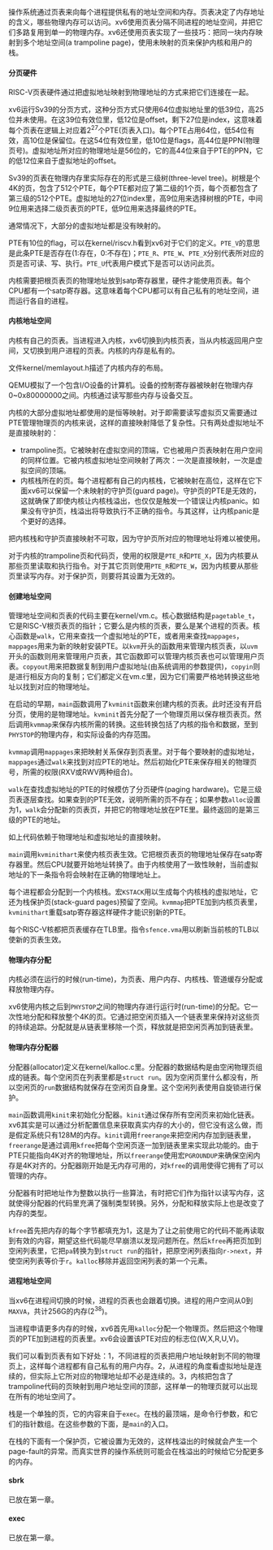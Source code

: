 操作系统通过页表来向每个进程提供私有的地址空间和内存。页表决定了内存地址的含义，哪些物理内存可以访问。xv6使用页表分隔不同进程的地址空间，并把它们多路复用到单一的物理内存。xv6还使用页表实现了一些技巧：把同一块内存映射到多个地址空间(a trampoline page)，使用未映射的页来保护内核和用户的栈。

#### 分页硬件

RISC-V页表硬件通过把虚拟地址映射到物理地址的方式来把它们连接在一起。

xv6运行Sv39的分页方式，这种分页方式只使用64位虚拟地址里的低39位，高25位并未使用。在这39位有效位里，低12位是offset，剩下27位是index，这意味着每个页表在逻辑上对应着2<sup>27</sup>个PTE(页表入口)。每个PTE占用64位，低54位有效，高10位是保留位。在这54位有效位里，低10位是flags，高44位是PPN(物理页号)。虚拟地址所对应的物理地址是56位的，它的高44位来自于PTE的PPN，它的低12位来自于虚拟地址的offset。

Sv39的页表在物理内存里实际存在的形式是三级树(three-level tree)。树根是个4K的页，包含了512个PTE，每个PTE都对应了第二级的1个页，每个页都包含了第三级的512个PTE。虚拟地址的27位index里，高9位用来选择树根的PTE，中间9位用来选择二级页表页的PTE，低9位用来选择最终的PTE。

通常情况下，大部分的虚拟地址都是没有映射的。

PTE有10位的flag，可以在kernel/riscv.h看到xv6对于它们的定义。`PTE_V`的意思是此条PTE是否存在(1:存在，0:不存在)；`PTE_R`、`PTE_W`、`PTE_X`分别代表所对应的页是否可读、写、执行。`PTE_U`代表用户模式下是否可以访问此页。

内核需要把根页表页的物理地址放到satp寄存器里，硬件才能使用页表。每个CPU都有一个satp寄存器。这意味着每个CPU都可以有自己私有的地址空间，进而运行各自的进程。

#### 内核地址空间

内核有自己的页表。当进程进入内核，xv6切换到内核页表，当从内核返回用户空间，又切换到用户进程的页表。内核的内存是私有的。

文件kernel/memlayout.h描述了内核内存的布局。

QEMU模拟了一个包含I/O设备的计算机。设备的控制寄存器被映射在物理内存0~0x80000000之间。内核通过读写那些内存与设备交互。

内核的大部分虚拟地址都使用的是恒等映射。对于即需要读写虚拟页又需要通过PTE管理物理页的内核来说，这样的直接映射降低了复杂性。只有两处虚拟地址不是直接映射的：

- trampoline页。它被映射在虚拟空间的顶端，它也被用户页表映射在用户空间的同样位置。它被内核虚拟地址空间映射了两次：一次是直接映射，一次是虚拟空间的顶端。
- 内核栈所在的页。每个进程都有自己的内核栈，它被映射在高位，这样在它下面xv6可以保留一个未映射的守护页(guard page)。守护页的PTE是无效的，这就确保了即使内核让内核栈溢出，也仅仅是触发一个错误让内核panic。如果没有守护页，栈溢出将导致执行不正确的指令。与其这样，让内核panic是个更好的选择。

把内核栈和守护页直接映射不可取，因为守护页所对应的物理地址将难以被使用。

对于内核的trampoline页和代码页，使用的权限是`PTE_R`和`PTE_X`，因为内核要从那些页里读取和执行指令。对于其它页则使用`PTE_R`和`PTE_W`，因为内核要从那些页里读写内存。对于保护页，则要将其设置为无效的。

#### 创建地址空间

管理地址空间和页表的代码主要在kernel/vm.c。核心数据结构是`pagetable_t`，它是RISC-V根页表页的指针；它要么是内核的页表，要么是某个进程的页表。核心函数是`walk`，它用来查找一个虚拟地址的PTE，或者用来查找`mappages`，`mappages`用来为新的映射安装PTE。以`kvm`开头的函数用来管理内核页表，以`uvm`开头的函数则用来管理用户页表，其它函数即可以管理内核页表也可以管理用户页表。`copyout`用来把数据复制到用户虚拟地址(由系统调用的参数提供)，`copyin`则是进行相反方向的复制；它们都定义在vm.c里，因为它们需要严格地转换这些地址以找到对应的物理地址。

在启动的早期，`main`函数调用了`kvminit`函数来创建内核的页表。此时还没有开启分页，使用的是物理地址。`kvminit`首先分配了一个物理页用以保存根页表页。然后调用`kvmmap`来保存内核所需的转换。这些转换包括了内核的指令和数据，至到`PHYSTOP`的物理内存，和实际设备的内存范围。

`kvmmap`调用`mappages`来把映射关系保存到页表里。对于每个要映射的虚拟地址，`mappages`通过`walk`来找到对应PTE的地址。然后初始化PTE来保存相关的物理页号，所需的权限(RXV或RWV两种组合)。

`walk`在查找虚拟地址的PTE的时候模仿了分页硬件(paging hardware)。它是三级页表逐层查找。如果查到的PTE无效，说明所需的页不存在；如果参数`alloc`设置为1，`walk`会分配新的页表页，并把它的物理地址放在PTE里。最终返回的是第三级的PTE的地址。

如上代码依赖于物理地址和虚拟地址的直接映射。

`main`调用`kvminithart`来使内核页表生效。它把根页表页的物理地址保存在satp寄存器里。然后CPU就要开始地址转换了。由于内核使用了一致性映射，当前虚拟地址的下一条指令将会映射在正确的物理地址上。

每个进程都会分配到一个内核栈。宏`KSTACK`用以生成每个内核栈的虚拟地址，它还为栈保护页(stack-guard pages)预留了空间。`kvmmap`把PTE加到内核页表里，`kvminithart`重载satp寄存器这样硬件才能识别新的PTE。

每个RISC-V核都把页表缓存在TLB里。指令`sfence.vma`用以刷新当前核的TLB以使新的页表生效。

#### 物理内存分配

内核必须在运行的时候(run-time)，为页表、用户内存、内核栈、管道缓存分配或释放物理内存。

xv6使用内核之后到`PHYSTOP`之间的物理内存进行运行时(run-time)的分配。它一次性地分配和释放整个4K的页。它通过把空闲页插入一个链表里来保持对这些页的持续追踪。分配就是从链表里移除一个页，释放就是把空闲页再加到链表里。

#### 物理内存分配器

分配器(allocator)定义在kernel/kalloc.c里。分配器的数据结构是由空闲物理页组成的链表。每个空闲页在列表里都是`struct run`。因为空闲页里什么都没有，所以空闲页的`run`数据结构就保存在空闲页自身里。这个空闲列表使用自旋锁进行保护。

`main`函数调用`kinit`来初始化分配器。`kinit`通过保存所有空闲页来初始化链表。xv6其实是可以通过分析配置信息来获取真实内存的大小的，但它没有这么做，而是假定系统只有128M的内存。`kinit`调用`freerange`来把空闲内存加到链表里，`freerange`是通过调用`kfree`把每个空闲页逐一加到链表里来实现此功能的。由于PTE只能指向4K对齐的物理地址，所以`freerange`使用宏`PGROUNDUP`来确保空闲内存是4K对齐的。分配器刚开始是无内存可用的，对`kfree`的调用使得它拥有了可以管理的内存。

分配器有时把地址作为整数以执行一些算法，有时把它们作为指针以读写内存，这就使得分配器的代码里充满了强制类型转换。另外，分配和释放实际上也是改变了内存的类型。

`kfree`首先把内存的每个字节都填充为1，这是为了让之前使用它的代码不能再读取到有效的内容，期望这些代码能尽早崩溃以发现问题所在。然后`kfree`再把页加到空闲列表里，它把`pa`转换为到`struct run`的指针，把原空闲列表指向`r->next`，并使空闲列表等价于`r`。`kalloc`移除并返回空闲列表的第一个元素。

#### 进程地址空间

当xv6在进程间切换的时候，进程的页表也会跟着切换。进程的用户空间从0到`MAXVA`，共计256G的内存(2<sup>38</sup>)。

当进程申请更多内存的时候，xv6首先用`kalloc`分配一个物理页。然后把这个物理页的PTE加到进程的页表里。xv6会设置该PTE对应的标志位(W,X,R,U,V)。

我们可以看到页表有如下好处：1，不同进程的页表把用户地址映射到不同的物理页上，这样每个进程都有自己私有的用户内存。2，从进程的角度看虚拟地址是连续的，但实际上它所对应的物理地址却不必是连续的。3，内核把包含了trampoline代码的页映射到用户地址空间的顶部，这样单一的物理页就可以出现在所有的地址空间了。

栈是一个单独的页，它的内容来自于`exec`。在栈的最顶端，是命令行参数，和它们的指针数组。在这些参数的下面，是`main`的入口。

在栈的下面有一个保护页，它被设置为无效的，这样栈溢出的时候就会产生一个page-fault的异常。而真实世界的操作系统则可能会在栈溢出的时候给它分配更多的内存。

#### sbrk

已放在第一章。

#### exec

已放在第一章。